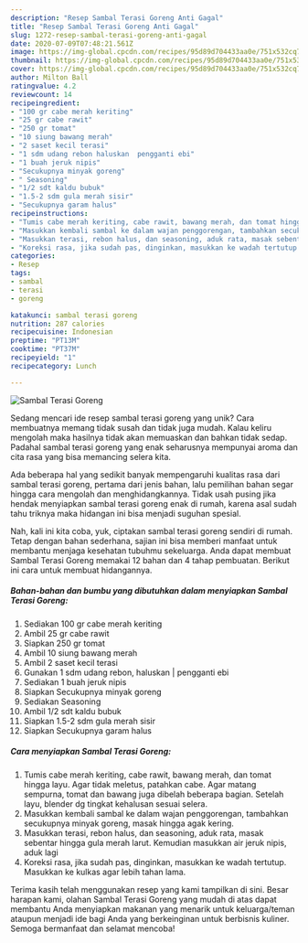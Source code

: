 ```yaml
---
description: "Resep Sambal Terasi Goreng Anti Gagal"
title: "Resep Sambal Terasi Goreng Anti Gagal"
slug: 1272-resep-sambal-terasi-goreng-anti-gagal
date: 2020-07-09T07:48:21.561Z
image: https://img-global.cpcdn.com/recipes/95d89d704433aa0e/751x532cq70/sambal-terasi-goreng-foto-resep-utama.jpg
thumbnail: https://img-global.cpcdn.com/recipes/95d89d704433aa0e/751x532cq70/sambal-terasi-goreng-foto-resep-utama.jpg
cover: https://img-global.cpcdn.com/recipes/95d89d704433aa0e/751x532cq70/sambal-terasi-goreng-foto-resep-utama.jpg
author: Milton Ball
ratingvalue: 4.2
reviewcount: 14
recipeingredient:
- "100 gr cabe merah keriting"
- "25 gr cabe rawit"
- "250 gr tomat"
- "10 siung bawang merah"
- "2 saset kecil terasi"
- "1 sdm udang rebon haluskan  pengganti ebi"
- "1 buah jeruk nipis"
- "Secukupnya minyak goreng"
- " Seasoning"
- "1/2 sdt kaldu bubuk"
- "1.5-2 sdm gula merah sisir"
- "Secukupnya garam halus"
recipeinstructions:
- "Tumis cabe merah keriting, cabe rawit, bawang merah, dan tomat hingga layu. Agar tidak meletus, patahkan cabe. Agar matang sempurna, tomat dan bawang juga dibelah beberapa bagian. Setelah layu, blender dg tingkat kehalusan sesuai selera."
- "Masukkan kembali sambal ke dalam wajan penggorengan, tambahkan secukupnya minyak goreng, masak hingga agak kering."
- "Masukkan terasi, rebon halus, dan seasoning, aduk rata, masak sebentar hingga gula merah larut. Kemudian masukkan air jeruk nipis, aduk lagi"
- "Koreksi rasa, jika sudah pas, dinginkan, masukkan ke wadah tertutup. Masukkan ke kulkas agar lebih tahan lama."
categories:
- Resep
tags:
- sambal
- terasi
- goreng

katakunci: sambal terasi goreng 
nutrition: 287 calories
recipecuisine: Indonesian
preptime: "PT13M"
cooktime: "PT37M"
recipeyield: "1"
recipecategory: Lunch

---
```



![Sambal Terasi Goreng](https://img-global.cpcdn.com/recipes/95d89d704433aa0e/751x532cq70/sambal-terasi-goreng-foto-resep-utama.jpg)

Sedang mencari ide resep sambal terasi goreng yang unik? Cara membuatnya memang tidak susah dan tidak juga mudah. Kalau keliru mengolah maka hasilnya tidak akan memuaskan dan bahkan tidak sedap. Padahal sambal terasi goreng yang enak seharusnya mempunyai aroma dan cita rasa yang bisa memancing selera kita.



Ada beberapa hal yang sedikit banyak mempengaruhi kualitas rasa dari sambal terasi goreng, pertama dari jenis bahan, lalu pemilihan bahan segar hingga cara mengolah dan menghidangkannya. Tidak usah pusing jika hendak menyiapkan sambal terasi goreng enak di rumah, karena asal sudah tahu triknya maka hidangan ini bisa menjadi suguhan spesial.


Nah, kali ini kita coba, yuk, ciptakan sambal terasi goreng sendiri di rumah. Tetap dengan bahan sederhana, sajian ini bisa memberi manfaat untuk membantu menjaga kesehatan tubuhmu sekeluarga. Anda dapat membuat Sambal Terasi Goreng memakai 12 bahan dan 4 tahap pembuatan. Berikut ini cara untuk membuat hidangannya.

<!--inarticleads1-->

##### Bahan-bahan dan bumbu yang dibutuhkan dalam menyiapkan Sambal Terasi Goreng:

1. Sediakan 100 gr cabe merah keriting
1. Ambil 25 gr cabe rawit
1. Siapkan 250 gr tomat
1. Ambil 10 siung bawang merah
1. Ambil 2 saset kecil terasi
1. Gunakan 1 sdm udang rebon, haluskan | pengganti ebi
1. Sediakan 1 buah jeruk nipis
1. Siapkan Secukupnya minyak goreng
1. Sediakan  Seasoning
1. Ambil 1/2 sdt kaldu bubuk
1. Siapkan 1.5-2 sdm gula merah sisir
1. Siapkan Secukupnya garam halus




<!--inarticleads2-->

##### Cara menyiapkan Sambal Terasi Goreng:

1. Tumis cabe merah keriting, cabe rawit, bawang merah, dan tomat hingga layu. Agar tidak meletus, patahkan cabe. Agar matang sempurna, tomat dan bawang juga dibelah beberapa bagian. Setelah layu, blender dg tingkat kehalusan sesuai selera.
1. Masukkan kembali sambal ke dalam wajan penggorengan, tambahkan secukupnya minyak goreng, masak hingga agak kering.
1. Masukkan terasi, rebon halus, dan seasoning, aduk rata, masak sebentar hingga gula merah larut. Kemudian masukkan air jeruk nipis, aduk lagi
1. Koreksi rasa, jika sudah pas, dinginkan, masukkan ke wadah tertutup. Masukkan ke kulkas agar lebih tahan lama.




Terima kasih telah menggunakan resep yang kami tampilkan di sini. Besar harapan kami, olahan Sambal Terasi Goreng yang mudah di atas dapat membantu Anda menyiapkan makanan yang menarik untuk keluarga/teman ataupun menjadi ide bagi Anda yang berkeinginan untuk berbisnis kuliner. Semoga bermanfaat dan selamat mencoba!
